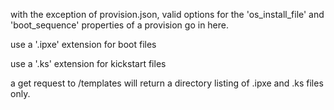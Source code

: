 with the exception of provision.json, valid options for the 'os_install_file'
and 'boot_sequence' properties of a provision go in here. 

use a '.ipxe' extension for boot files

use a '.ks' extension  for kickstart files

a get request to /templates will return a directory listing of .ipxe
and .ks files only.
